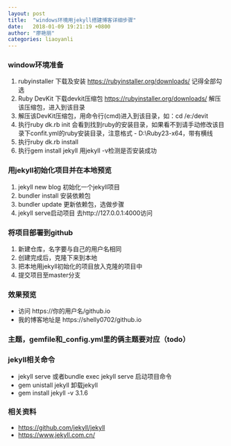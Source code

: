 ```yaml
---
layout: post
title:  "windows环境用jekyll搭建博客详细步骤"
date:   2018-01-09 19:21:19 +0800
author: "廖艳丽"
categories: liaoyanli
---
```


### window环境准备
1. rubyinstaller 下载及安装 https://rubyinstaller.org/downloads/ 记得全部勾选
2. Ruby DevKit 下载devkit压缩包 https://rubyinstaller.org/downloads/ 解压该压缩包，进入到该目录
3. 解压该DevKit压缩包，用命令行(cmd)进入到该目录，如：cd /e:/devit 
4. 执行ruby dk.rb init 会看到找到ruby的安装目录，如果看不到请手动修改该目录下confit.yml的ruby安装目录，注意格式 - D:\Ruby23-x64，带有横线
5. 执行ruby dk.rb install
6. 执行gem install jekyll 用jekyll -v检测是否安装成功

### 用jekyll初始化项目并在本地预览
1. jekyll new blog 初始化一个jekyll项目
2. bundler install 安装依赖包
3. bundler update 更新依赖包，选做步骤
4. jekyll serve启动项目 去http://127.0.0.1:4000访问

### 将项目部署到github
1. 新建仓库，名字要与自己的用户名相同
2. 创建完成后，克隆下来到本地
3. 把本地用jekyll初始化的项目放入克隆的项目中
4. 提交项目至master分支


### 效果预览 
- 访问 https://你的用户名/github.io
- 我的博客地址是 https://shelly0702/github.io

### 主题，gemfile和_config.yml里的俩主题要对应（todo）

### jekyll相关命令
- jekyll serve 或者bundle exec jekyll serve 启动项目命令
- gem unistall jekyll 卸载jekyll
- gem install jekyll -v 3.1.6


### 相关资料
- https://github.com/jekyll/jekyll
- https://www.jekyll.com.cn/

